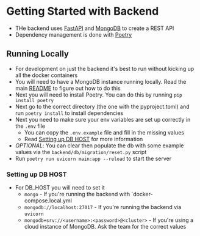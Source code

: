 # Getting Started with Backend

- THe backend uses [FastAPI](https://fastapi.tiangolo.com/) and [MongoDB](https://www.mongodb.com/) to create a REST API
- Dependency management is done with [Poetry](https://python-poetry.org/)

## Running Locally

- For development on just the backend it's best to run without  kicking up all the docker containers
- You will need to have a MongoDB instance running locally. Read the main [README](../README.md) to figure out how to do this
- Next you will need to install Poetry. You can do this by running `pip install poetry`
- Next go to the correct directory (the one with the pyproject.toml) and run `poetry install` to install dependencies
- Next you need to make sure your env variables are set up correctly in the `.env` file
  - You can copy the `.env.example` file and fill in the missing values
  - Read [Setting up DB HOST](#setting-up-db-host) for more information
- *OPTIONAL*: You can clear then populate the db with some example values via the `backend/db/migration/reset.py` script
- Run `poetry run uvicorn main:app --reload` to start the server

### Setting up DB HOST

- For DB_HOST you will need to set it
  - `mongo` - If you're running the backend with `docker-compose.local.yml
  - `mongodb://localhost:27017` - If you're running the backend via `uvicorn`
  - `mongodb+srv://<username>:<password>@<cluster>` - If you're using a cloud instance of MongoDB. Ask the team for the correct values
